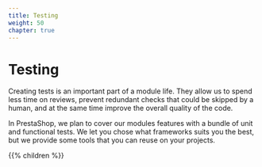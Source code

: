 ```yaml
---
title: Testing
weight: 50
chapter: true
---
```


Testing
=======

Creating tests is an important part of a module life. They allow us to spend less time on reviews, prevent redundant checks that could be skipped by a human, and at the same time improve the overall quality of the code.

In PrestaShop, we plan to cover our modules features with a bundle of unit and functional tests. We let you chose what frameworks suits you the best, but we provide some tools that you can reuse on your projects.

{{% children %}}